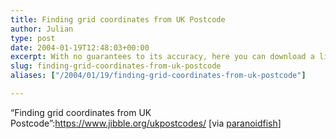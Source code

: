 ```yaml
---
title: Finding grid coordinates from UK Postcode
author: Julian
type: post
date: 2004-01-19T12:48:03+00:00
excerpt: With no guarantees to its accuracy, here you can download a list of UK postcode area codes and their grid coordinates.
slug: finding-grid-coordinates-from-uk-postcode 
aliases: ["/2004/01/19/finding-grid-coordinates-from-uk-postcode"]

---
```

&#8220;Finding grid coordinates from UK Postcode&#8221;:https://www.jibble.org/ukpostcodes/ [via [paranoidfish][1]]

 [1]: https://www.paranoidfish.org/